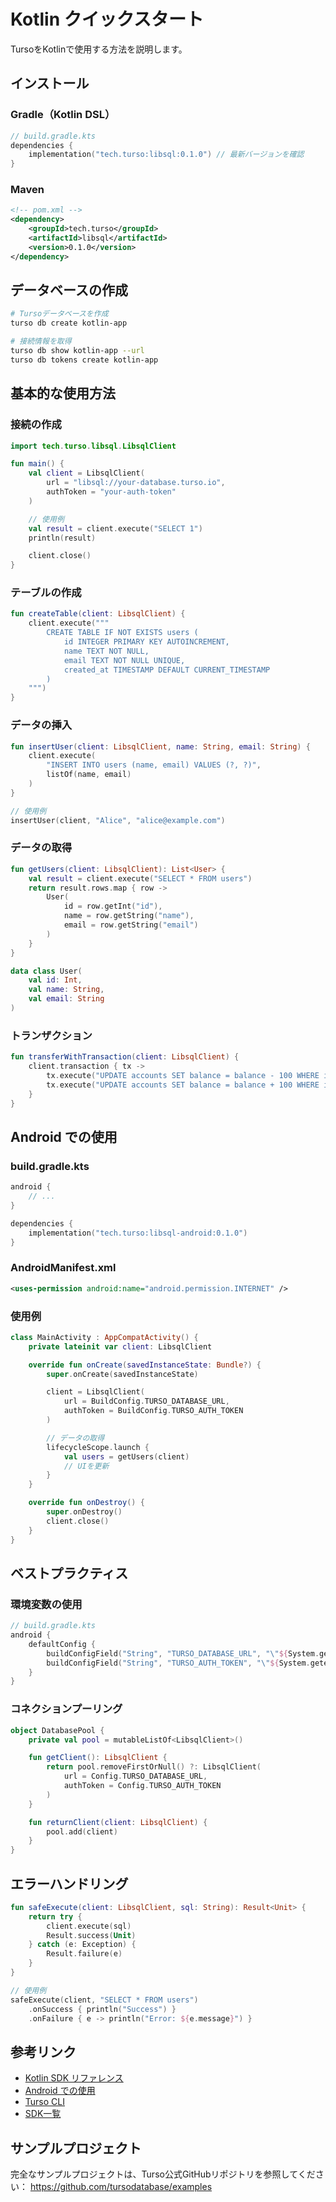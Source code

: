 # Kotlin クイックスタート

TursoをKotlinで使用する方法を説明します。

## インストール

### Gradle（Kotlin DSL）

```kotlin
// build.gradle.kts
dependencies {
    implementation("tech.turso:libsql:0.1.0") // 最新バージョンを確認
}
```

### Maven

```xml
<!-- pom.xml -->
<dependency>
    <groupId>tech.turso</groupId>
    <artifactId>libsql</artifactId>
    <version>0.1.0</version>
</dependency>
```

## データベースの作成

```bash
# Tursoデータベースを作成
turso db create kotlin-app

# 接続情報を取得
turso db show kotlin-app --url
turso db tokens create kotlin-app
```

## 基本的な使用方法

### 接続の作成

```kotlin
import tech.turso.libsql.LibsqlClient

fun main() {
    val client = LibsqlClient(
        url = "libsql://your-database.turso.io",
        authToken = "your-auth-token"
    )

    // 使用例
    val result = client.execute("SELECT 1")
    println(result)

    client.close()
}
```

### テーブルの作成

```kotlin
fun createTable(client: LibsqlClient) {
    client.execute("""
        CREATE TABLE IF NOT EXISTS users (
            id INTEGER PRIMARY KEY AUTOINCREMENT,
            name TEXT NOT NULL,
            email TEXT NOT NULL UNIQUE,
            created_at TIMESTAMP DEFAULT CURRENT_TIMESTAMP
        )
    """)
}
```

### データの挿入

```kotlin
fun insertUser(client: LibsqlClient, name: String, email: String) {
    client.execute(
        "INSERT INTO users (name, email) VALUES (?, ?)",
        listOf(name, email)
    )
}

// 使用例
insertUser(client, "Alice", "alice@example.com")
```

### データの取得

```kotlin
fun getUsers(client: LibsqlClient): List<User> {
    val result = client.execute("SELECT * FROM users")
    return result.rows.map { row ->
        User(
            id = row.getInt("id"),
            name = row.getString("name"),
            email = row.getString("email")
        )
    }
}

data class User(
    val id: Int,
    val name: String,
    val email: String
)
```

### トランザクション

```kotlin
fun transferWithTransaction(client: LibsqlClient) {
    client.transaction { tx ->
        tx.execute("UPDATE accounts SET balance = balance - 100 WHERE id = 1")
        tx.execute("UPDATE accounts SET balance = balance + 100 WHERE id = 2")
    }
}
```

## Android での使用

### build.gradle.kts

```kotlin
android {
    // ...
}

dependencies {
    implementation("tech.turso:libsql-android:0.1.0")
}
```

### AndroidManifest.xml

```xml
<uses-permission android:name="android.permission.INTERNET" />
```

### 使用例

```kotlin
class MainActivity : AppCompatActivity() {
    private lateinit var client: LibsqlClient

    override fun onCreate(savedInstanceState: Bundle?) {
        super.onCreate(savedInstanceState)

        client = LibsqlClient(
            url = BuildConfig.TURSO_DATABASE_URL,
            authToken = BuildConfig.TURSO_AUTH_TOKEN
        )

        // データの取得
        lifecycleScope.launch {
            val users = getUsers(client)
            // UIを更新
        }
    }

    override fun onDestroy() {
        super.onDestroy()
        client.close()
    }
}
```

## ベストプラクティス

### 環境変数の使用

```kotlin
// build.gradle.kts
android {
    defaultConfig {
        buildConfigField("String", "TURSO_DATABASE_URL", "\"${System.getenv("TURSO_DATABASE_URL")}\"")
        buildConfigField("String", "TURSO_AUTH_TOKEN", "\"${System.getenv("TURSO_AUTH_TOKEN")}\"")
    }
}
```

### コネクションプーリング

```kotlin
object DatabasePool {
    private val pool = mutableListOf<LibsqlClient>()

    fun getClient(): LibsqlClient {
        return pool.removeFirstOrNull() ?: LibsqlClient(
            url = Config.TURSO_DATABASE_URL,
            authToken = Config.TURSO_AUTH_TOKEN
        )
    }

    fun returnClient(client: LibsqlClient) {
        pool.add(client)
    }
}
```

## エラーハンドリング

```kotlin
fun safeExecute(client: LibsqlClient, sql: String): Result<Unit> {
    return try {
        client.execute(sql)
        Result.success(Unit)
    } catch (e: Exception) {
        Result.failure(e)
    }
}

// 使用例
safeExecute(client, "SELECT * FROM users")
    .onSuccess { println("Success") }
    .onFailure { e -> println("Error: ${e.message}") }
```

## 参考リンク

- [Kotlin SDK リファレンス](./kotlin-reference.md)
- [Android での使用](./kotlin-android.md)
- [Turso CLI](../cli/README.md)
- [SDK一覧](./README.md)

## サンプルプロジェクト

完全なサンプルプロジェクトは、Turso公式GitHubリポジトリを参照してください：
https://github.com/tursodatabase/examples

